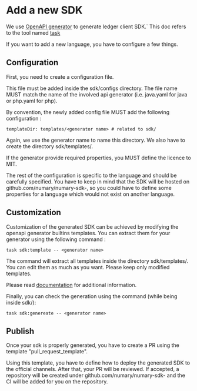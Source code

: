 # Add a new SDK

We use [OpenAPI generator](https://openapi-generator.tech/) to generate ledger client SDK.`
This doc refers to the tool named [task](https://taskfile.dev/)

If you want to add a new language, you have to configure a few things.

## Configuration

First, you need to create a configuration file.

This file must be added inside the sdk/configs directory.
The file name MUST match the name of the involved api generator (i.e. java.yaml for java or php.yaml for php).

By convention, the newly added config file MUST add the following configuration : 
```
templateDir: templates/<generator name> # related to sdk/
```

Again, we use the generator name to name this directory. We also have to create the directory sdk/templates/<generator name>.

If the generator provide required properties, you MUST define the licence to MIT.

The rest of the configuration is specific to the language and should be carefully specified. 
You have to keep in mind that the SDK will be hosted on github.com/numary/numary-sdk-<generator name>, so you could have to define some properties for a language which would not exist on another language.

## Customization

Customization of the generated SDK can be achieved by modifying the openapi generator builtins templates.
You can extract them for your generator using the following command :
```
task sdk:template -- <generator name>
```

The command will extract all templates inside the directory sdk/templates/<generator name>.
You can edit them as much as you want.
Please keep only modified templates.

Please read [documentation](https://openapi-generator.tech/docs/templating) for additional information.

Finally, you can check the generation using the command (while being inside sdk/):
```
task sdk:genereate -- <generator name>
```

## Publish

Once your sdk is properly generated, you have to create a PR using the template "pull_request_template". 

Using this template, you have to define how to deploy the generated SDK to the official channels. After that, your PR will be reviewed. 
If accepted, a repository will be created under github.com/numary/numary-sdk-<generator name> and the CI will be added for you on the repository.

